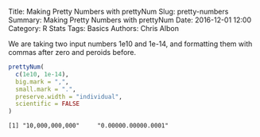 Title: Making Pretty Numbers with prettyNum
Slug: pretty-numbers
Summary: Making Pretty Numbers with prettyNum
Date: 2016-12-01 12:00
Category: R Stats
Tags: Basics
Authors: Chris Albon



We are taking two input numbers 1e10 and 1e-14, and formatting them with commas after zero and peroids before.


```R
prettyNum(
  c(1e10, 1e-14),
  big.mark = ",",
  small.mark = ".",
  preserve.width = "individual",
  scientific = FALSE
)
```




    [1] "10,000,000,000"     "0.00000.00000.0001"
